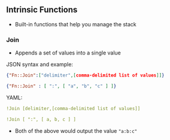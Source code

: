 ## Intrinsic Functions
* Built-in functions that help you manage the stack

### Join
* Appends a set of values into a single value

JSON syntax and example:
```json
{"Fn::Join":["delimiter",[comma-delimited list of values]]}

{"Fn::Join" : [ ":", [ "a", "b", "c" ] ]}
```
YAML:
```yaml
!Join [delimiter,[comma-delimited list of values]]

!Join [ ":", [ a, b, c ] ]
```

* Both of the above would output the value `"a:b:c"`